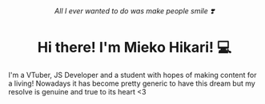 <div align=center>
 
###### All I ever wanted to do was make people smile ❣️
 
 # Hi there! I'm Mieko Hikari! 💻
</div>
I'm a VTuber, JS Developer and a student with hopes of making content for a living! Nowadays it has become pretty generic to have this dream but my resolve is genuine and true to its heart <3
